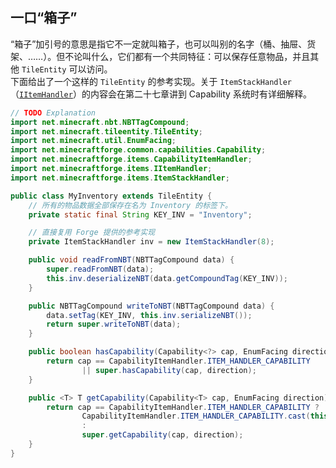 ## 一口“箱子”

“箱子”加引号的意思是指它不一定就叫箱子，也可以叫别的名字（桶、抽屉、货架、……）。但不论叫什么，它们都有一个共同特征：可以保存任意物品，并且其他 `TileEntity` 可以访问。  
下面给出了一个这样的 `TileEntity` 的参考实现。关于 `ItemStackHandler`（[`IItemHandler`][ref-item-handler]）的内容会在第二十七章讲到 Capability 系统时有详细解释。

[ref-item-handler]: ../../chapter-27/built-in/item.md

```java
// TODO Explanation
import net.minecraft.nbt.NBTTagCompound;
import net.minecraft.tileentity.TileEntity;
import net.minecraft.util.EnumFacing;
import net.minecraftforge.common.capabilities.Capability;
import net.minecraftforge.items.CapabilityItemHandler;
import net.minecraftforge.items.IItemHandler;
import net.minecraftforge.items.ItemStackHandler;

public class MyInventory extends TileEntity {
    // 所有的物品数据全部保存在名为 Inventory 的标签下。
    private static final String KEY_INV = "Inventory";

    // 直接复用 Forge 提供的参考实现
    private ItemStackHandler inv = new ItemStackHandler(8);

    public void readFromNBT(NBTTagCompound data) {
        super.readFromNBT(data);
        this.inv.deserializeNBT(data.getCompoundTag(KEY_INV));
    }

    public NBTTagCompound writeToNBT(NBTTagCompound data) {
        data.setTag(KEY_INV, this.inv.serializeNBT());
        return super.writeToNBT(data);
    }

    public boolean hasCapability(Capability<?> cap, EnumFacing direction) {
        return cap == CapabilityItemHandler.ITEM_HANDLER_CAPABILITY
                || super.hasCapability(cap, direction);
    }

    public <T> T getCapability(Capability<T> cap, EnumFacing direction) {
        return cap == CapabilityItemHandler.ITEM_HANDLER_CAPABILITY ?
                CapabilityItemHandler.ITEM_HANDLER_CAPABILITY.cast(this.inv)
                :
                super.getCapability(cap, direction);
    }
}
```
